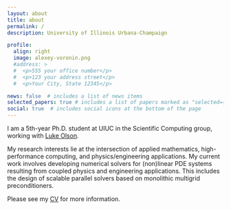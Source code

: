 ```yaml
---
layout: about
title: about
permalink: /
description: University of Illinois Urbana-Champaign 

profile:
  align: right
  image: alexey-voronin.png
  #address: >
  #  <p>555 your office number</p>
  #  <p>123 your address street</p>
  #  <p>Your City, State 12345</p>

news: false  # includes a list of news items
selected_papers: true # includes a list of papers marked as "selected={true}"
social: true  # includes social icons at the bottom of the page
---
```


I am a 5th-year Ph.D. student at UIUC in the Scientific Computing group, working with [Luke Olson](https://lukeo.cs.illinois.edu/).

My research interests lie at the intersection of applied mathematics, high-performance computing, and physics/engineering applications. 
My current work involves developing numerical solvers for (non)linear PDE systems resulting from coupled physics and engineering applications. This includes the design of scalable parallel solvers based on monolithic multigrid preconditioners. 

Please see my [CV](https://alexey-voronin.github.io/assets/pdf/alexey-voronin-cv.pdf) for more information.
